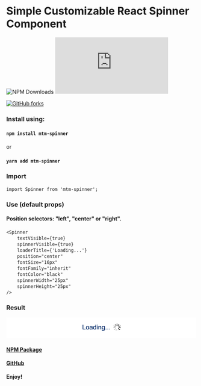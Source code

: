 # Simple Customizable React Spinner Component
![NPM Downloads](https://img.shields.io/npm/dw/mtm-spinner)
[![GitHub latest commit](https://badgen.net/github/last-commit/Naereen/Strapdown.js)](https://github.com/karolis-kimtys/spinner/commits)


[![GitHub forks](https://badgen.net/github/forks/Naereen/Strapdown.js/)](https://github.com/karolis-kimtys/spinner/network)


### Install using:
#### `npm install mtm-spinner`
or
#### `yarn add mtm-spinner`

### Import
```
import Spinner from 'mtm-spinner';
```

### Use (default props)
#### Position selectors: "left", "center" or "right".
```
<Spinner
    textVisible={true}
    spinnerVisible={true}
    loaderTitle={'Loading...'}
    position="center" 
    fontSize="16px"
    fontFamily="inherit"
    fontColor="black"
    spinnerWidth="25px"
    spinnerHeight="25px"
/>
```  

### Result
![Image](image.png)

#### [NPM Package](https://www.npmjs.com/package/mtm-spinner)

#### [GitHub](https://github.com/karolis-kimtys/spinner)

**Enjoy!**
